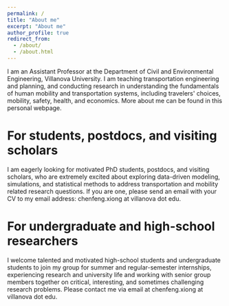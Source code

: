 ```yaml
---
permalink: /
title: "About me"
excerpt: "About me"
author_profile: true
redirect_from: 
  - /about/
  - /about.html
---
```


I am an Assistant  Professor at the Department of Civil and Environmental Engineering, Villanova University. I am teaching transportation engineering and planning, and conducting research in understanding the fundamentals of human mobility and transportation systems, including travelers' choices, mobility, safety, health, and economics. More about me can be found in this personal webpage.

For students, postdocs, and visiting scholars
======
I am eagerly looking for motivated PhD students, postdocs, and visiting scholars, who are extremely excited about exploring data-driven modeling, simulations, and statistical methods to address transportation and mobility related research questions. If you are one, please send an email with your CV to my email address: chenfeng.xiong at villanova dot edu.



For undergraduate and high-school researchers
======
I welcome talented and motivated high-school students and undergraduate students to join my group for summer and regular-semester internships, experiencing research and university life and working with senior group members together on critical, interesting, and sometimes challenging research problems. Please contact me via email at chenfeng.xiong at villanova dot edu.


